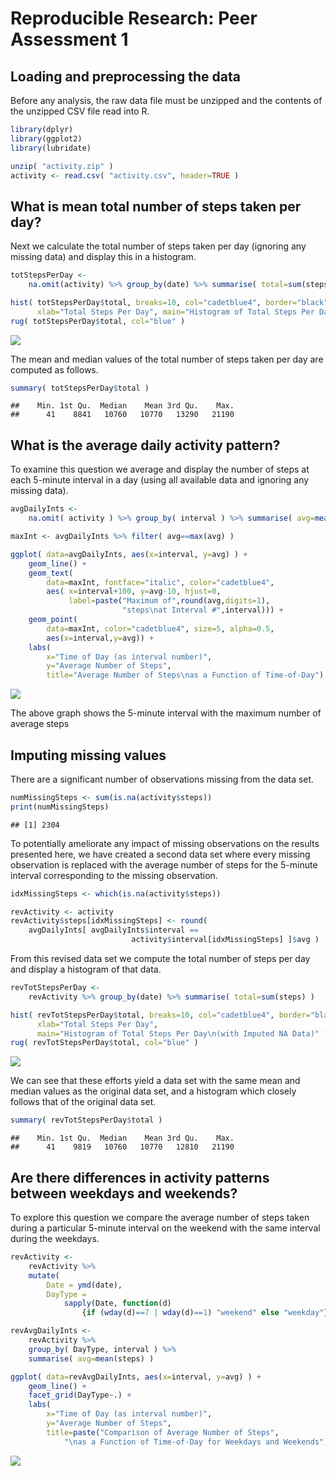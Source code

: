 # Reproducible Research: Peer Assessment 1


## Loading and preprocessing the data

Before any analysis, the raw data file must be unzipped and the contents of the
unzipped CSV file read into R.

```r
library(dplyr)
library(ggplot2)
library(lubridate)

unzip( "activity.zip" )
activity <- read.csv( "activity.csv", header=TRUE )
```


## What is mean total number of steps taken per day?

Next we calculate the total number of steps taken per day (ignoring any missing
data) and display this in a histogram.


```r
totStepsPerDay <- 
    na.omit(activity) %>% group_by(date) %>% summarise( total=sum(steps) )

hist( totStepsPerDay$total, breaks=10, col="cadetblue4", border="black", 
      xlab="Total Steps Per Day", main="Histogram of Total Steps Per Day" )
rug( totStepsPerDay$total, col="blue" )
```

![](PA1_template_files/figure-html/totStepsPerDay-1.png) 

The mean and median values of the total number of steps taken per day are
computed as follows.


```r
summary( totStepsPerDay$total )
```

```
##    Min. 1st Qu.  Median    Mean 3rd Qu.    Max. 
##      41    8841   10760   10770   13290   21190
```

## What is the average daily activity pattern?

To examine this question we average and display the number of steps at 
each 5-minute interval in a day (using all available data and ignoring any 
missing data).


```r
avgDailyInts <- 
    na.omit( activity ) %>% group_by( interval ) %>% summarise( avg=mean(steps) )

maxInt <- avgDailyInts %>% filter( avg==max(avg) )

ggplot( data=avgDailyInts, aes(x=interval, y=avg) ) + 
    geom_line() + 
    geom_text( 
        data=maxInt, fontface="italic", color="cadetblue4", 
        aes( x=interval+100, y=avg-10, hjust=0, 
             label=paste("Maximum of",round(avg,digits=1),
                         "steps\nat Interval #",interval))) + 
    geom_point(
        data=maxInt, color="cadetblue4", size=5, alpha=0.5, 
        aes(x=interval,y=avg)) + 
    labs(
        x="Time of Day (as interval number)", 
        y="Average Number of Steps",
        title="Average Number of Steps\nas a Function of Time-of-Day")
```

![](PA1_template_files/figure-html/avgDailyActivityPattern-1.png) 

The above graph shows the 5-minute interval with the maximum number of
average steps


## Imputing missing values

There are a significant number of observations missing from the data
set.

```r
numMissingSteps <- sum(is.na(activity$steps))
print(numMissingSteps)
```

```
## [1] 2304
```

To potentially ameliorate any impact of missing observations on the results
presented here, we have created a second data set where every missing observation
is replaced with the average number of steps for the 5-minute interval 
corresponding to the missing observation.


```r
idxMissingSteps <- which(is.na(activity$steps))

revActivity <- activity
revActivity$steps[idxMissingSteps] <- round(
    avgDailyInts[ avgDailyInts$interval == 
                           activity$interval[idxMissingSteps] ]$avg )
```

From this revised data set we compute the total number of steps per day and 
display a histogram of that data.


```r
revTotStepsPerDay <- 
    revActivity %>% group_by(date) %>% summarise( total=sum(steps) )

hist( revTotStepsPerDay$total, breaks=10, col="cadetblue4", border="black", 
      xlab="Total Steps Per Day", 
      main="Histogram of Total Steps Per Day\n(with Imputed NA Data)" )
rug( revTotStepsPerDay$total, col="blue" )
```

![](PA1_template_files/figure-html/imputingMissingVals3-1.png) 

We can see that these efforts yield a data set with the same mean and median
values as the original data set, and a histogram which closely follows that of
the original data set.


```r
summary( revTotStepsPerDay$total )
```

```
##    Min. 1st Qu.  Median    Mean 3rd Qu.    Max. 
##      41    9819   10760   10770   12810   21190
```


## Are there differences in activity patterns between weekdays and weekends?

To explore this question we compare the average number of steps taken during
a particular 5-minute interval on the weekend with the same interval during the
weekdays.


```r
revActivity <-
    revActivity %>%
    mutate( 
        Date = ymd(date), 
        DayType = 
            sapply(Date, function(d)
                {if (wday(d)==7 | wday(d)==1) "weekend" else "weekday"}) )

revAvgDailyInts <- 
    revActivity %>% 
    group_by( DayType, interval ) %>% 
    summarise( avg=mean(steps) )

ggplot( data=revAvgDailyInts, aes(x=interval, y=avg) ) + 
    geom_line() + 
    facet_grid(DayType~.) + 
    labs(
        x="Time of Day (as interval number)", 
        y="Average Number of Steps",
        title=paste("Comparison of Average Number of Steps",
            "\nas a Function of Time-of-Day for Weekdays and Weekends") )
```

![](PA1_template_files/figure-html/compareWeekendsToWeekdays-1.png) 
